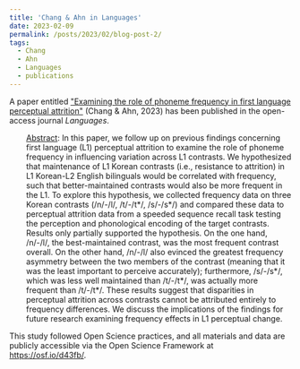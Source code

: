 ```yaml
---
title: 'Chang & Ahn in Languages'
date: 2023-02-09
permalink: /posts/2023/02/blog-post-2/
tags:
  - Chang
  - Ahn
  - Languages
  - publications
---
```


A paper entitled <a href="https://doi.org/10.3390/languages8010053" target="_blank" rel="noopener noreferrer">"Examining the role of phoneme frequency in first language perceptual attrition"</a> (Chang &amp; Ahn, 2023) has been published in the open-access journal <i>Languages</i>.
<p style="padding-left: 30px;"><span style="text-decoration: underline;">Abstract</span>: In this paper, we follow up on previous findings concerning first language (L1) perceptual attrition to examine the role of phoneme frequency in influencing variation across L1 contrasts. We hypothesized that maintenance of L1 Korean contrasts (i.e., resistance to attrition) in L1 Korean-L2 English bilinguals would be correlated with frequency, such that better-maintained contrasts would also be more frequent in the L1. To explore this hypothesis, we collected frequency data on three Korean contrasts (/n/-/l/, /t/-/t*/, /s/-/s*/) and compared these data to perceptual attrition data from a speeded sequence recall task testing the perception and phonological encoding of the target contrasts. Results only partially supported the hypothesis. On the one hand, /n/-/l/, the best-maintained contrast, was the most frequent contrast overall. On the other hand, /n/-/l/ also evinced the greatest frequency asymmetry between the two members of the contrast (meaning that it was the least important to perceive accurately); furthermore, /s/-/s*/, which was less well maintained than /t/-/t*/, was actually more frequent than /t/-/t*/. These results suggest that disparities in perceptual attrition across contrasts cannot be attributed entirely to frequency differences. We discuss the implications of the findings for future research examining frequency effects in L1 perceptual change.</p>
This study followed Open Science practices, and all materials and data are publicly accessible via the Open Science Framework at <a href="https://osf.io/d43fb/" target="_blank" rel="noopener noreferrer">https://osf.io/d43fb/</a>.
